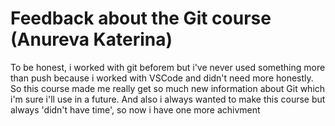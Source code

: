 # Feedback about the Git course (Anureva Katerina)

To be honest, i worked with git beforem but i've never used something more than push because i worked with VSCode and didn't need more honestly. So this course made me really get so much new information about Git which i'm sure i'll use in a future.
 And also i always wanted to make this course but always 'didn't have time', so now i have one more achivment
